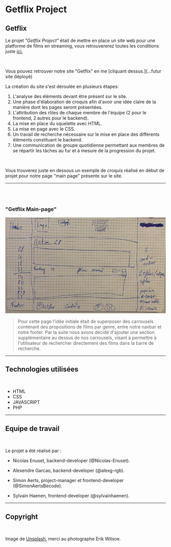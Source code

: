 # Getflix Project

## Getflix

Le projet _"Getflix Project"_ était de mettre en place un site web pour une platforme de films en streaming, vous retrouvererez toutes les conditions juste [ici.](https://github.com/becodeorg/BXL-Swartz-4-27/blob/master/2.The-Hill/2.PHP/GetflixProject.md)

</br>

Vous pouvez retrouver notre site "Getflix" en me [cliquant dessus.](...futur site déployé)

La création du site s'est déroulée en plusieurs étapes: 
1. L'analyse des éléments devant être présent sur le site.
2. Une phase d'élaboration de croquis afin d'avoir une idée claire de la manière dont les pages seront présentées.
3. L'attribution des rôles de chaque membre de l'équipe (2 pour le frontend, 2 autres pour le backend).
4. La mise en place du squelette avec HTML.
5. La mise en page avec le CSS.
6. Un travail de recherche nécessaire sur le mise en place des différents éléments constituant le backend.
7. Une communication de groupe quotidienne permettant aux membres de se répartir les tâches au fur et à mesure de la progression du projet.

</br>

Vous trouverez juste en dessous un exemple de croquis réalisé en début de projet pour notre page "main page" présente sur le site.

- - - - - -

</br>
</br>

### "Getflix Main-page"
![croquis section "Main-page"](pictures/image0.jpg)

> Pour cette page l'idée initiale était de superposer des carrousels contenant des propositions de films par genre, entre notre navbar et notre footer. Par la suite nous avons décidé d'ajouter une section supplémentaire au dessus de nos carrousels, visant à permettre à l'utilisateur de rechercher directement des films dans la barre de recherche.

- - - - - -

## Technologies utilisées
 
 </br>

 * HTML
 * CSS
 * JAVASCRIPT
 * PHP

 - - - -


## Equipe de travail

</br>

Le projet a été réalisé par :

* Nicolas Enuset, backend-developer (@Nicolas-Enuset).

* Alexendre Garcao, backend-developer (@alexg-rgb).

* Simon Aerts, project-manager et frontend-developer (@SimonAertsBecode).

* Sylvain Haenen, frontend-developer (@sylvainhaenen).

- - - - - -

## Copyright

</br>

Image de [Unsplash](https://unsplash.com/), merci au photographe Erik Witsoe.
